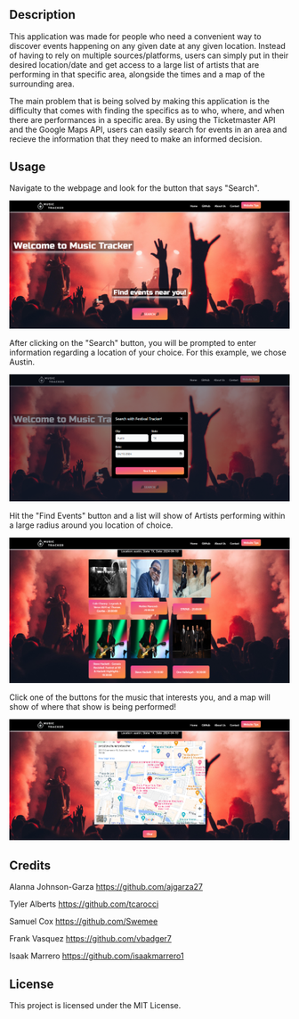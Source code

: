 # <Music-Tracker>

## Description

This application was made for people who need a convenient way to discover events happening on any given date at any given location. Instead of having to 
rely on multiple sources/platforms, users can simply put in their desired location/date and get access to a large list of artists that are performing in
that specific area, alongside the times and a map of the surrounding area.

The main problem that is being solved by making this application is the difficulty that comes with finding the specifics as to who, where, and when there 
are performances in a specific area. By using the Ticketmaster API and the Google Maps API, users can easily search for events in an area and recieve
the information that they need to make an informed decision.

## Usage

Navigate to the webpage and look for the button that says "Search".

![Homepage Screenshot](./assets/images/SS-1%20for%20MT.png)

After clicking on the "Search" button, you will be prompted to enter information regarding a location of your choice. For this example, we chose Austin.

![Input Prompt Screenshot](./assets/images/SS-2%20for%20MT.png)

Hit the "Find Events" button and a list will show of Artists performing within a large radius around you location of choice.

![Music List Screenshot](./assets/images/SS-3%20for%20MT.png)

Click one of the buttons for the music that interests you, and a map will show of where that show is being performed!

![Map Pop-up Screenshot](./assets/images/SS-4%20for%20MT.png)

## Credits


Alanna Johnson-Garza
https://github.com/ajgarza27

Tyler Alberts
https://github.com/tcarocci
 
Samuel Cox
https://github.com/Swemee

Frank Vasquez
https://github.com/vbadger7
 
Isaak Marrero
https://github.com/isaakmarrero1

## License

This project is licensed under the MIT License.



